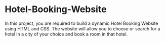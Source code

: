 # Hotel-Booking-Website
In this project, you are required to build a dynamic Hotel Booking Website using HTML and CSS. The website will allow you to choose or search for a hotel in a city of your choice and book a room in that hotel. 

